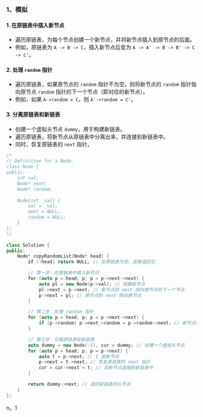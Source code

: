###  1、模拟

#### 1. **在原链表中插入新节点**

- 遍历原链表，为每个节点创建一个新节点，并将新节点插入到原节点的后面。
- 例如，原链表为 `A -> B -> C`，插入新节点后变为 `A -> A' -> B -> B' -> C -> C'`。

#### 2. **处理 `random` 指针**

- 遍历原链表，如果原节点的 `random` 指针不为空，则将新节点的 `random` 指针指向原节点 `random` 指针的下一个节点（即对应的新节点）。
- 例如，如果 `A->random = C`，则 `A'->random = C'`。

#### 3. **分离原链表和新链表**

- 创建一个虚拟头节点 `dummy`，用于构建新链表。
- 遍历原链表，将新节点从原链表中分离出来，并连接到新链表中。
- 同时，恢复原链表的 `next` 指针。

```cpp
/*
// Definition for a Node.
class Node {
public:
    int val;
    Node* next;
    Node* random;
    
    Node(int _val) {
        val = _val;
        next = NULL;
        random = NULL;
    }
};
*/

class Solution {
public:
    Node* copyRandomList(Node* head) {
        if (!head) return NULL; // 如果链表为空，直接返回空

        // 第一步：在原链表中插入新节点
        for (auto p = head; p; p = p->next->next) {
            auto pl = new Node(p->val); // 创建新节点
            pl->next = p->next; // 新节点的 next 指向原节点的下一个节点
            p->next = pl; // 原节点的 next 指向新节点
        }

        // 第二步：处理 random 指针
        for (auto p = head; p; p = p->next->next) {
            if (p->random) p->next->random = p->random->next; // 新节点的 random 指向原节点 random 的下一个节点
        }

        // 第三步：分离原链表和新链表
        auto dummy = new Node(-1), cur = dummy; // 创建一个虚拟头节点
        for (auto p = head; p; p = p->next) {
            auto t = p->next; // t 是新节点
            p->next = t->next; // 恢复原链表的 next 指针
            cur = cur->next = t; // 将新节点连接到新链表中
        }

        return dummy->next; // 返回新链表的头节点
    }
};
```

n，1
